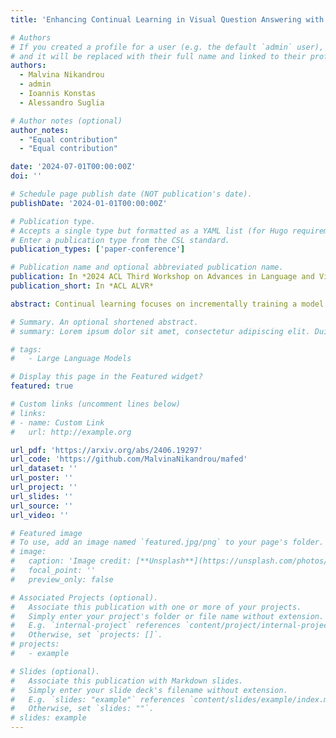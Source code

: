 ```yaml
---
title: 'Enhancing Continual Learning in Visual Question Answering with Modality-Aware Feature Distillation'

# Authors
# If you created a profile for a user (e.g. the default `admin` user), write the username (folder name) here
# and it will be replaced with their full name and linked to their profile.
authors:
  - Malvina Nikandrou
  - admin
  - Ioannis Konstas
  - Alessandro Suglia

# Author notes (optional)
author_notes:
  - "Equal contribution"
  - "Equal contribution"

date: '2024-07-01T00:00:00Z'
doi: ''

# Schedule page publish date (NOT publication's date).
publishDate: '2024-01-01T00:00:00Z'

# Publication type.
# Accepts a single type but formatted as a YAML list (for Hugo requirements).
# Enter a publication type from the CSL standard.
publication_types: ['paper-conference']

# Publication name and optional abbreviated publication name.
publication: In *2024 ACL Third Workshop on Advances in Language and Vision Research*
publication_short: In *ACL ALVR*

abstract: Continual learning focuses on incrementally training a model on a sequence of tasks with the aim of learning new tasks while minimizing performance drop on previous tasks. Existing approaches at the intersection of Continual Learning and Visual Question Answering (VQA) do not study how the multimodal nature of the input affects the learning dynamics of a model. In this paper, we demonstrate that each modality evolves at different rates across a continuum of tasks and that this behavior occurs in established encoder-only models as well as modern recipes for developing Vision & Language (VL) models. Motivated by this observation, we propose a modality-aware feature distillation (MAFED) approach which outperforms existing baselines across models of varying scale in three multimodal continual learning settings. Furthermore, we provide ablations showcasing that modality-aware distillation complements experience replay. Overall, our results emphasize the importance of addressing modality-specific dynamics to prevent forgetting in multimodal continual learning.

# Summary. An optional shortened abstract.
# summary: Lorem ipsum dolor sit amet, consectetur adipiscing elit. Duis posuere tellus ac convallis placerat. Proin tincidunt magna sed ex sollicitudin condimentum.

# tags:
#   - Large Language Models

# Display this page in the Featured widget?
featured: true

# Custom links (uncomment lines below)
# links:
# - name: Custom Link
#   url: http://example.org

url_pdf: 'https://arxiv.org/abs/2406.19297'
url_code: 'https://github.com/MalvinaNikandrou/mafed'
url_dataset: ''
url_poster: ''
url_project: ''
url_slides: ''
url_source: ''
url_video: ''

# Featured image
# To use, add an image named `featured.jpg/png` to your page's folder.
# image:
#   caption: 'Image credit: [**Unsplash**](https://unsplash.com/photos/pLCdAaMFLTE)'
#   focal_point: ''
#   preview_only: false

# Associated Projects (optional).
#   Associate this publication with one or more of your projects.
#   Simply enter your project's folder or file name without extension.
#   E.g. `internal-project` references `content/project/internal-project/index.md`.
#   Otherwise, set `projects: []`.
# projects:
#   - example

# Slides (optional).
#   Associate this publication with Markdown slides.
#   Simply enter your slide deck's filename without extension.
#   E.g. `slides: "example"` references `content/slides/example/index.md`.
#   Otherwise, set `slides: ""`.
# slides: example
---
```


<!-- {{% callout note %}}
Click the _Cite_ button above to demo the feature to enable visitors to import publication metadata into their reference management software.
{{% /callout %}}

{{% callout note %}}
Create your slides in Markdown - click the _Slides_ button to check out the example.
{{% /callout %}}

Add the publication's **full text** or **supplementary notes** here. You can use rich formatting such as including [code, math, and images](https://docs.hugoblox.com/content/writing-markdown-latex/). -->
